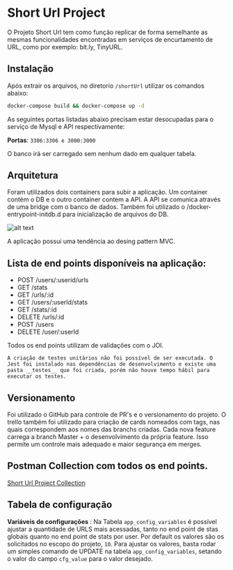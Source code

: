 # Short Url Project

O Projeto Short Url tem como função replicar de forma semelhante as mesmas funcionalidades encontradas em serviços de encurtamento de URL, como por exemplo: bit.ly, TinyURL.

## Instalação

Após extrair os arquivos, no diretorio `/shortUrl` utilizar os comandos abaixo:

```bash
docker-compose build && docker-compose up -d
```

As seguintes portas listadas abaixo precisam estar desocupadas para o serviço de Mysql e API respectivamente:

**Portas**: `3306:3306 e 3000:3000`

O banco irá ser carregado sem nenhum dado em qualquer tabela.

## Arquitetura

Foram utilizados dois containers para subir a aplicação. Um container contém o DB e o outro container contem a API. A API se comunica através de uma bridge com o banco de dados. Também foi utilizado o /docker-entrypoint-initdb.d para inicialização de arquivos do DB. 

![alt text](https://i.imgur.com/q68HS6S.png)

A aplicação possui uma tendência ao desing pattern MVC. 

## Lista de end points disponíveis na aplicação:

- POST /users/:userid/urls 
- GET /stats 
- GET /urls/:id 
- GET /users/:userId/stats 
- GET /stats/:id 
- DELETE /urls/:id 
- POST /users 
- DELETE /user/:userId

Todos os end points utilizam de validações com o JOI.

`A criação de testes unitários não foi possível de ser executada. O Jest foi instalado nas dependências de desenvolvimento e existe uma pasta __testes__ que foi criada, porém não houve tempo hábil para executar os testes.`  

## Versionamento 

Foi utilizado o GitHub para controle de PR's e o versionamento do projeto. O trello também foi utilizado para criação de cards nomeados com tags, nas quais correspondem aos nomes das branchs criadas. Cada nova feature carrega a branch Master + o desenvolvimento da própria feature. Isso permite um controle mais adequado e maior segurança em merges. 

## Postman Collection com todos os end points.

[Short Url Project Collection](https://www.getpostman.com/collections/621f600481de63c23a6f)


## Tabela de configuração

**Variáveis de configurações** : Na Tabela `app_config_variables` é possível ajustar a quantidade de URLS mais acessadas, tanto no end point de stas globais quanto no end point de stats por user. Por default os valores são os solicitados no escopo do projeto, `10`. Para ajustar os valores, basta rodar um simples comando de UPDATE na tabela `app_config_variables`, setando o valor do campo `cfg_value` para o valor desejado.
